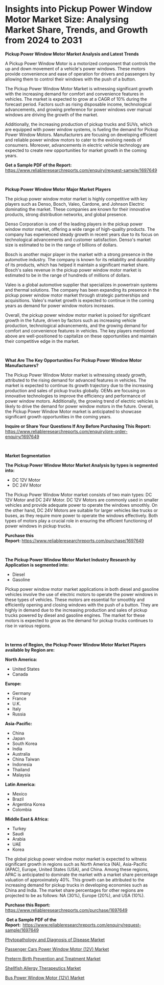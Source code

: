 <p><h1>Insights into Pickup Power Window Motor Market Size: Analysing Market Share, Trends, and Growth from 2024 to 2031</h1></p><p><strong>Pickup Power Window Motor Market Analysis and Latest Trends</strong></p>
<p><p>A Pickup Power Window Motor is a motorized component that controls the up and down movement of a vehicle's power windows. These motors provide convenience and ease of operation for drivers and passengers by allowing them to control their windows with the push of a button.</p><p>The Pickup Power Window Motor Market is witnessing significant growth with the increasing demand for comfort and convenience features in vehicles. The market is expected to grow at a CAGR of 10% during the forecast period. Factors such as rising disposable income, technological advancements, and growing preference for power windows over manual windows are driving the growth of the market.</p><p>Additionally, the increasing production of pickup trucks and SUVs, which are equipped with power window systems, is fueling the demand for Pickup Power Window Motors. Manufacturers are focusing on developing efficient and reliable power window motors to cater to the evolving needs of consumers. Moreover, advancements in electric vehicle technology are expected to create new opportunities for market growth in the coming years.</p></p>
<p><strong>Get a Sample PDF of the Report:&nbsp;</strong> <a href="https://www.reliableresearchreports.com/enquiry/request-sample/1697649">https://www.reliableresearchreports.com/enquiry/request-sample/1697649</a></p>
<p>&nbsp;</p>
<p><strong>Pickup Power Window Motor Major Market Players</strong></p>
<p><p>The pickup power window motor market is highly competitive with key players such as Denso, Bosch, Valeo, Cardone, and Johnson Electric dominating the market. These companies are known for their innovative products, strong distribution networks, and global presence. </p><p>Denso Corporation is one of the leading players in the pickup power window motor market, offering a wide range of high-quality products. The company has experienced steady growth in recent years due to its focus on technological advancements and customer satisfaction. Denso's market size is estimated to be in the range of billions of dollars.</p><p>Bosch is another major player in the market with a strong presence in the automotive industry. The company is known for its reliability and durability of its products, which has helped it maintain a significant market share. Bosch's sales revenue in the pickup power window motor market is estimated to be in the range of hundreds of millions of dollars.</p><p>Valeo is a global automotive supplier that specializes in powertrain systems and thermal solutions. The company has been expanding its presence in the pickup power window motor market through strategic partnerships and acquisitions. Valeo's market growth is expected to continue in the coming years as demand for power window motors increases.</p><p>Overall, the pickup power window motor market is poised for significant growth in the future, driven by factors such as increasing vehicle production, technological advancements, and the growing demand for comfort and convenience features in vehicles. The key players mentioned above are well-positioned to capitalize on these opportunities and maintain their competitive edge in the market.</p></p>
<p>&nbsp;</p>
<p><strong>What Are The Key Opportunities For Pickup Power Window Motor Manufacturers?</strong></p>
<p><p>The Pickup Power Window Motor market is witnessing steady growth, attributed to the rising demand for advanced features in vehicles. The market is expected to continue its growth trajectory due to the increasing production and sales of pickup trucks globally. OEMs are focusing on innovative technologies to improve the efficiency and performance of power window motors. Additionally, the growing trend of electric vehicles is likely to drive the demand for power window motors in the future. Overall, the Pickup Power Window Motor market is anticipated to showcase significant growth opportunities in the coming years.</p></p>
<p><strong>Inquire or Share Your Questions If Any Before Purchasing This Report:</strong> <a href="https://www.reliableresearchreports.com/enquiry/pre-order-enquiry/1697649">https://www.reliableresearchreports.com/enquiry/pre-order-enquiry/1697649</a></p>
<p>&nbsp;</p>
<p><strong>Market Segmentation</strong></p>
<p><strong>The Pickup Power Window Motor Market Analysis by types is segmented into:</strong></p>
<p><ul><li>DC 12V Motor</li><li>DC 24V Motor</li></ul></p>
<p><p>The Pickup Power Window Motor market consists of two main types: DC 12V Motor and DC 24V Motor. DC 12V Motors are commonly used in smaller vehicles and provide adequate power to operate the windows smoothly. On the other hand, DC 24V Motors are suitable for larger vehicles like trucks or buses, as they require more power to operate the windows effectively. Both types of motors play a crucial role in ensuring the efficient functioning of power windows in pickup trucks.</p></p>
<p><strong>Purchase this Report:&nbsp;</strong><a href="https://www.reliableresearchreports.com/purchase/1697649">https://www.reliableresearchreports.com/purchase/1697649</a></p>
<p>&nbsp;</p>
<p><strong>The Pickup Power Window Motor Market Industry Research by Application is segmented into:</strong></p>
<p><ul><li>Diesel</li><li>Gasoline</li></ul></p>
<p><p>Pickup power window motor market applications in both diesel and gasoline vehicles involve the use of electric motors to operate the power windows in these types of vehicles. These motors are essential for smoothly and efficiently opening and closing windows with the push of a button. They are highly in demand due to the increasing production and sales of pickup trucks powered by diesel and gasoline engines. The market for these motors is expected to grow as the demand for pickup trucks continues to rise in various regions.</p></p>
<p>&nbsp;</p>
<p><strong>In terms of Region, the Pickup Power Window Motor Market Players available by Region are:</strong></p>
<p>
    <p> <strong> North America: </strong>
        <ul>
            <li>United States</li>
            <li>Canada</li>
        </ul>
        </p> 
    <p> <strong> Europe: </strong>
        <ul>
            <li>Germany</li>
            <li>France</li>
            <li>U.K.</li>
            <li>Italy</li>
            <li>Russia</li>
        </ul>
        </p> 
    <p> <strong> Asia-Pacific: </strong>
        <ul>
            <li>China</li>
            <li>Japan</li>
            <li>South Korea</li>
            <li>India</li>
            <li>Australia</li>
            <li>China Taiwan</li>
            <li>Indonesia</li>
            <li>Thailand</li>
            <li>Malaysia</li>
        </ul>
        </p> 
    <p> <strong> Latin America: </strong>
        <ul>
            <li>Mexico</li>
            <li>Brazil</li>
            <li>Argentina Korea</li>
            <li>Colombia</li>
        </ul>
        </p> 
    <p> <strong> Middle East & Africa: </strong>
        <ul>
            <li>Turkey</li>
            <li>Saudi</li>
            <li>Arabia</li>
            <li>UAE</li>
            <li>Korea</li>
        </ul>
    </p>
    </p>
<p><p>The global pickup power window motor market is expected to witness significant growth in regions such as North America (NA), Asia-Pacific (APAC), Europe, United States (USA), and China. Among these regions, APAC is anticipated to dominate the market with a market share percentage valuation of approximately 40%. This growth can be attributed to the increasing demand for pickup trucks in developing economies such as China and India. The market share percentages for other regions are projected to be as follows: NA (30%), Europe (20%), and USA (10%).</p></p>
<p><strong>Purchase this Report: </strong><a href="https://www.reliableresearchreports.com/purchase/1697649">https://www.reliableresearchreports.com/purchase/1697649</a></p>
<p>&nbsp;<strong>Get a Sample PDF of the Report:&nbsp;&nbsp;</strong><a href="https://www.reliableresearchreports.com/enquiry/request-sample/1697649">https://www.reliableresearchreports.com/enquiry/request-sample/1697649</a></p>
<p><strong></strong></p>
<p><p><a href="https://medium.com/@cordiehyatt/phytopathology-and-diagnosis-of-disease-market-research-report-its-history-and-forecast-2024-to-a224002f65ff">Phytopathology and Diagnosis of Disease Market</a></p><p><a href="https://github.com/mancsybtousav/Market-Research-Report-List-1/blob/main/passenger-cars-power-window-motor-12v-market.md">Passenger Cars Power Window Motor (12V) Market</a></p><p><a href="https://medium.com/@cordiehyatt/preterm-birth-prevention-and-treatment-market-outlook-industry-overview-and-forecast-2024-to-d41c3a9ce28e">Preterm Birth Prevention and Treatment Market</a></p><p><a href="https://medium.com/@olgabauch163/shellfish-allergy-therapeutics-nbsp-market-focuses-on-market-share-size-and-projected-forecast-db8b773eeb80">Shellfish Allergy Therapeutics Market</a></p><p><a href="https://github.com/josesg55/Market-Research-Report-List-1/blob/main/bus-power-window-motor-12v-market.md">Bus Power Window Motor (12V) Market</a></p></p>